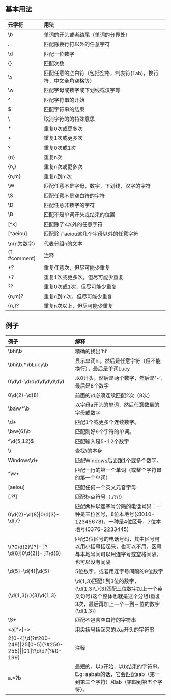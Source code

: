 ## 基本用法  
|元字符|用法|
|:--|:--|
|\b|单词的开头或者结尾（单词的分界处）|
|.|匹配除换行符以外的任意字符|
|\d|匹配一位数字|
|{}|匹配次数|
|\s|匹配任意的空白符（包括空格，制表符(Tab)，换行符，中文全角空格等）|
|\w|匹配字母或数字或下划线或汉字等|
|^|匹配字符串的开始|
|$|匹配字符串的结束|
|\\ |取消字符的的特殊意思|
|*|重复0次或更多次|
|+|重复1次或更多次|
|?|重复0次或1次|
|{n}|重复n次|
|{n,}|重复n次或更多次|
|{n,m}|重复n到m次|
|\W|匹配任意不是字母，数字，下划线，汉字的字符|
|\S|匹配任意不是空白符的字符|
|\D|匹配任意非数字的字符|
|\B|匹配不是单词开头或结束的位置|
|[^x]|匹配除了x以外的任意字符|
|[^aeiou]|匹配除了aeiou这几个字母以外的任意字符|
|\n(n为数字)|代表分组n的文本|
|(?#comment)|注释|
|*?|重复任意次，但尽可能少重复|
|+?|重复1次或更多次，但尽可能少重复|
|??|重复0次或1次，但尽可能少重复|
|{n,m}?|重复n到m次，但尽可能少重复|
|{n,}?|重复n次以上，但尽可能少重复|
## 例子  
|例子|解释|
|:--|:--|
|\bhi\b|精确的找出’hi’|
|\bhi\b.*\bLucy\b|显示单词hi，然后是任意字符（但不能换行），最后是单词Lucy|
|0\d\d-\d\d\d\d\d\d\d\d|以0开头，然后是两个数字，然后是’-’,最后是8个数字|
|0\d{2}-\d{8}|前面的\d必须连续匹配2次（8次）|
|\ba\w*\b|以字母a开头的单词，然后任意数量的字母或数字|
|\d+|匹配1个或更多个连续数字。|
|\b\w{6}\b|匹配刚好6个字符的单词。|
|^\d{5,12}$|匹配输入是5-12个数字|
|\\\ |查找\的本身|
|Windows\d+|匹配Windows后面跟1个或多个数字。|
|^\w+|匹配一行的第一个单词（或整个字符串的第一个单词）|
|[aeiou]|匹配任何一个英文元音字母|
|[.?!]|匹配标点符号（./?/!）|
|0\d{2}-\d{8}\|0\d{3}-\d{7}|匹配两种以连字号分隔的电话号码：一种是三位区号，8位本地号(如010-12345678)，一种是4位区号，7位本地号(0376-2233445)|
|\\(?0\d{2}\\)?[- ]?\d{8}\|0\d{2}[- ]?\d{8}|匹配3位区号的电话号码，其中区号可以用小括号括起来，也可以不用，区号与本地号间可以用连字号或空格间隔，也可以没有间隔|
|\d{5}-\d{4}\|\d{5}|5位数字，或者用连字号间隔的9位数字|
|(\d{1,3}\\.){3}\d{1,3}|\d{1,3}匹配1到3位的数字，(\d{1,3}\\.){3}匹配三位数字加上一个英文句号(这个整体也就是这个分组)重复3次，最后再加上一个一到三位的数字(\d{1,3})|
|\S+|匹配不包含空白符的字符串|
|<a[^>]+>|用尖括号括起来的以a开头的字符串|
|2[0-4]\d(?#200-249)\|25\[0-5\](?#250-255)\|[01]?\d\d?(?#0-199)|注释|
|a.*?b|最短的，以a开始，以b结束的字符串。E.g: aabab的话，它会匹配aab（第一到第三个字符）和ab（第四到第五个字符）。|
